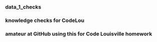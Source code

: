 ### data_1_checks  ###
###  knowledge checks for CodeLou  ###
### amateur at GitHub using this for Code Louisville homework ###
